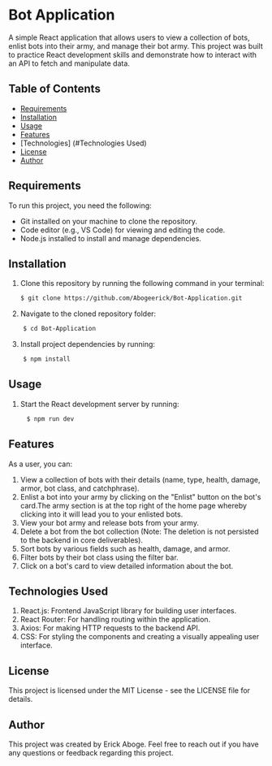 # Bot Application

A simple React application that allows users to view a collection of bots, enlist bots into their army, and manage their bot army. This project was built to practice React development skills and demonstrate how to interact with an API to fetch and manipulate data.

## Table of Contents

- [Requirements](#requirements)
- [Installation](#installation)
- [Usage](#usage)
- [Features](#features)
- [Technologies] (#Technologies Used)
- [License](#license)
- [Author](#author)

## Requirements

To run this project, you need the following:

- Git installed on your machine to clone the repository.
- Code editor (e.g., VS Code) for viewing and editing the code.
- Node.js installed to install and manage dependencies.


## Installation

1. Clone this repository by running the following command in your terminal:
   ```bash
   $ git clone https://github.com/Abogeerick/Bot-Application.git
2. Navigate to the cloned repository folder:
```bash
    $ cd Bot-Application
```
3. Install project dependencies by running:
```bash
    $ npm install
```

## Usage

1. Start the React development server by running:
```bash
     $ npm run dev
```

## Features
As a user, you can:

1. View a collection of bots with their details (name, type, health, damage, armor, bot class, and catchphrase).
2. Enlist a bot into your army by clicking on the "Enlist" button on the bot's card.The army section is at the top right of the home page whereby clicking into it will lead you to your enlisted bots.
3. View your bot army and release bots from your army.
4. Delete a bot from the bot collection (Note: The deletion is not persisted to the backend in core deliverables).
5. Sort bots by various fields such as health, damage, and armor.
6. Filter bots by their bot class using the filter bar.
7. Click on a bot's card to view detailed information about the bot.

## Technologies Used

1. React.js: Frontend JavaScript library for building user interfaces.
2. React Router: For handling routing within the application.
3. Axios: For making HTTP requests to the backend API.
4. CSS: For styling the components and creating a visually appealing user interface.

## License

This project is licensed under the MIT License - see the LICENSE file for details.

## Author
This project was created by Erick Aboge. Feel free to reach out if you have any questions or feedback regarding this project.

